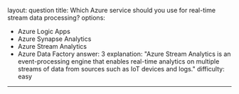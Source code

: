 
layout: question
title: Which Azure service should you use for real-time stream data processing?
options:
- Azure Logic Apps
- Azure Synapse Analytics
- Azure Stream Analytics
- Azure Data Factory
answer: 3
explanation: "Azure Stream Analytics is an event-processing engine that enables real-time analytics on multiple streams of data from sources such as IoT devices and logs."
difficulty: easy
---
